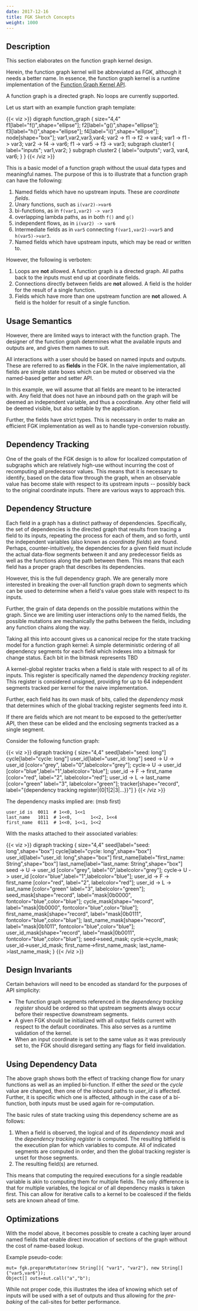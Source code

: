 ```yaml
---
date: 2017-12-16
title: FGK Sketch Concepts
weight: 1000
---
```


## Description

This section elaborates on the function graph kernel design.

Herein, the function graph kernel will be abbreviated as FGK, although it needs
a better name. In essence, the function graph kernel is a runtime implementation
of the [Function Graph Kernel API](../function_graph_kernel_api).

A function graph is a directed graph. No loops are currently supported.

Let us start with an example function graph template:

{{< viz >}}
digraph function_graph {
    size="4,4"
    f1[label="f()",shape="ellipse"];
    f2[label="g()",shape="ellipse"];
    f3[label="h()",shape="ellipse"];
    f4[label="i()",shape="ellipse"];
    node[shape="box"];
    var1,var2,var3,var4;
    var2 -> f1 -> f2 -> var4;
    var1 -> f1 -> var3;
    var2 -> f4 -> var6;
    f1 -> var5 -> f3 -> var3;
    subgraph cluster1 {
     label="inputs";
     var1,var2;
    }
    subgraph cluster2 {
     label="outputs";
     var3, var4, var6;
    }
}
{{< /viz >}}

This is a basic model of a function graph without the usual data types and
meaningful names. The purpose of this is to illustrate that a function graph
can have the following:

1. Named fields which have no upstream inputs. These are *coordinate fields*.
2. Unary functions, such as `i(var2)->var6`
3. bi-functions, as in `f(var1,var2) -> var3`
4. overlapping lambda paths, as in both `f()` and `g()`
5. independent flows, as in `i(var2) -> var6`
6. Intermediate fields as in `var5` connecting `f(var1,var2)->var5` and `h(var5)->var3`.
7. Named fields which have upstream inputs, which may be read or written to.

However, the following is verboten:

1. Loops are **not** allowed. A function graph is a directed graph. All paths back to the inputs must end up at coordinate fields.
2. Connections directly between fields are **not** allowed. A field is the holder for the result of a single function.
3. Fields which have more than one upstream function are **not** allowed. A field is the holder for result of a single function. 

## Usage Semantics

However, there are limited ways to interact with the function graph. The
designer of the function graph determines what the available inputs and outputs
are, and gives them names to suit. 

All interactions with a user should be based on named inputs and outputs. These
are referred to as **fields** in the FGK. In the naive implementation, all
fields are simple state boxes which can be muted or observed via the named-based
getter and setter API.

In this example, we will assume that all fields are meant to be
interacted with. Any field that does not have an inbound path on the graph
will be deemed an independent variable, and thus a coordinate. Any other
field will be deemed visible, but also settable by the application.

Further, the fields have strict types. This is necessary in order to make an
efficient FGK implementation as well as to handle type-conversion robustly.

## Dependency Tracking

One of the goals of the FGK design is to allow for localized computation of
subgraphs which are relatively high-use without incurring the cost of
recomputing all predecessor values. This means that it is necessary to identify,
based on the data flow through the graph, when an observable value has become
stale with respect to its upstream inputs -- possibly back to the original
coordinate inputs. There are various ways to approach this.

## Dependency Structure

Each field in a graph has a distinct pathway of dependencies. Specifically, the
set of dependencies is the directed graph that results from tracing a field to
its inputs, repeating the process for each of them, and so forth, until the
independent variables (also known as *coordinate fields*) are found. Perhaps,
counter-intuitively, the dependencies for a given field must include the actual
data-flow segments between it and any predecessor fields as well as the
functions along the path between them. This means that each field has a proper
graph that describes its dependencies.

However, this is the full dependency graph. We are generally more interested in
breaking the over-all function graph down to segments which can be used to
determine when a field's value goes stale with respect to its inputs.

Further, the grain of data depends on the possible mutations within the graph.
Since we are limiting user interactions only to the named fields, the
possible mutations are mechanically the paths between the fields, including
any function chains along the way.

Taking all this into account gives us a canonical recipe for the state tracking
model for a function graph kernel: A simple deterministic ordering of all
dependency segments for each field which indexes into a bitmask for change
status. Each bit in the bitmask represents TBD

A kernel-global register tracks when a field is stale with respect to all of its
inputs. This register is specifically named the *dependency tracking register*.
This register is considered unsigned, providing for up to 64 independent
segments tracked per kernel for the naive implementation.

Further, each field has its own mask of bits, called the *dependency
mask* that determines which of the global tracking register segments feed into
it. 

If there are fields which are not meant to be exposed to the getter/setter API,
then these can be elided and the enclosing segments tracked as a single segment.

Consider the following function graph:

{{< viz >}}
digraph tracking {
    size="4,4"
    seed[label="seed: long"]
    cycle[label="cycle: long"]
    user_id[label="user_id: long"]
    seed -> U -> user_id [color="grey", label="0",labelcolor="grey"];
    cycle-> U -> user_id [color="blue",label="1",labelcolor="blue"];
    user_id -> F -> first_name [color="red", label="2", labelcolor="red"];
    user_id -> L -> last_name [color="green" label="3", labelcolor="green"];
  tracker[shape="record", label="{dependency tracking register|{0|1|2|3|...}}"]
}
{{< /viz >}}

The dependency masks implied are: (msb first)

    user_id is  0011  # 1<<0, 1<<1
    last_name   1011  # 1<<0,       1<<2, 1<<4
    first_name  0111  # 1<<0, 1<<1, 1<<2

With the masks attached to their associated variables:

{{< viz >}}
digraph tracking {
    size="4,4"
    seed[label="seed: long",shape="box"]
    cycle[label="cycle: long",shape="box"]
    user_id[label="user_id: long",shape="box"]
    first_name[label="first_name: String",shape="box"]
    last_name[label="last_name: String",shape="box"]
    seed -> U -> user_id [color="grey", label="0",labelcolor="grey"];
    cycle-> U -> user_id [color="blue",label="1",labelcolor="blue"];
    user_id -> F -> first_name [color="red", label="2", labelcolor="red"];
    user_id -> L -> last_name [color="green" label="3", labelcolor="green"];
    seed_mask[shape="record", label="mask|0b0000", fontcolor="blue",color="blue"];
    cycle_mask[shape="record", label="mask|0b0000", fontcolor="blue",color="blue"];
    first_name_mask[shape="record", label="mask|0b0111", fontcolor="blue",color="blue"];
    last_name_mask[shape="record", label="mask|0b1011", fontcolor="blue",color="blue"];
    user_id_mask[shape="record", label="mask|0b0011", fontcolor="blue",color="blue"];
    seed->seed_mask;
    cycle->cycle_mask;
    user_id->user_id_mask;
    first_name->first_name_mask;
    last_name->last_name_mask;
}
{{< /viz >}}

## Design Invariants

Certain behaviors will need to be encoded as standard for the purposes of API
simplicity:

- The function graph segments referenced in the *dependency tracking register*
  should be ordered so that upstream segments always occur before their respective
  downstream segments. 
- A given FGK should be initialized with all output fields current with respect 
  to the default coordinates. This also serves as a runtime validation of the
  kernel.
- When an input coordinate is set to the same value as it was previously set to,
  the FGK should disregard setting any flags for field invalidation.

## Using Dependency Data

The above graph shows both the effect of tracking change flow for unary functions as well
as an implied bi-function. If either the *seed* or the *cycle* value are changed, then
one of the inbound paths to *user_id* is affected. Further, it is specific which one is
affected, although in the case of a bi-function, both inputs must be used again for
re-computation.

The basic rules of state tracking using this dependency scheme are as follows:

1. When a field is observed, the logical and of its *dependency mask* and the
   *dependency tracking register* is computed. The resulting bitfield is the
   execution plan for which variables to compute. All of indicated segments are 
   computed in order, and then the global tracking register is unset for those
   segments.
2. The resulting field(s) are returned.

This means that computing the required executions for a single readable variable 
is akin to computing them for multiple fields. The only difference is that for multiple
variables, the logical or of all dependency masks is taken first. This can allow for
iterative calls to a kernel to be coalesced if the fields sets are known ahead of time.

## Optimizations

With the model above, it becomes possible to create a caching layer around named
fields that enable direct invocation of sections of the graph without the cost
of name-based lookup.

Example pseudo-code:

    mut= fgk.prepareMutator(new String[]{ "var1", "var2"}, new String[]{"var5,var6"});
    Object[] outs=mut.call("a","b");
    
While not proper code, this illustrates the idea of knowing which set of inputs will
be used with a set of outputs and thus allowing for the *pre-baking* of the call-sites
for better performance.

  
  


